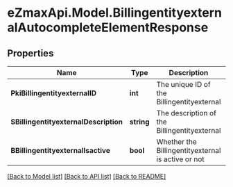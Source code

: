 
# eZmaxApi.Model.BillingentityexternalAutocompleteElementResponse

## Properties

Name | Type | Description | Notes
------------ | ------------- | ------------- | -------------
**PkiBillingentityexternalID** | **int** | The unique ID of the Billingentityexternal | 
**SBillingentityexternalDescription** | **string** | The description of the Billingentityexternal | 
**BBillingentityexternalIsactive** | **bool** | Whether the Billingentityexternal is active or not | 

[[Back to Model list]](../README.md#documentation-for-models)
[[Back to API list]](../README.md#documentation-for-api-endpoints)
[[Back to README]](../README.md)

